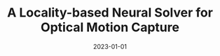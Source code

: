 ---
title: "A Locality-based Neural Solver for Optical Motion Capture"
collection: publications
permalink: /publication/localmocap/
date: 2023-01-01
venue: 'SIGGRAPH Asia 2023 Conference Papers'
excerpt: '[Xiaoyu Pan](https://non-void.github.io/), **Bowen Zheng**, Xinwei Jiang, Guanglong Xu, Xianli Gu, Jingxiang Li, Qilong Kou, [He Wang](https://drhewang.com/), Tianjia Shao, Kun Zhou, [*Xiaogang Jin*](http://www.cad.zju.edu.cn/home/jin/)'
code_url: https://github.com/non-void/LocalMoCap
video_url: https://www.youtube.com/watch?v=NnxuwyJZOPc
main_paper_url: https://dl.acm.org/doi/10.1145/3610548.3618148
header:
    teaser: LocalMoCap.jpg
---